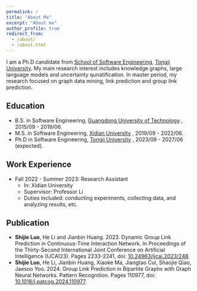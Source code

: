 ```yaml
---
permalink: /
title: "About Me"
excerpt: "About me"
author_profile: true
redirect_from: 
  - /about/
  - /about.html
---
```


I am a Ph.D candidate from [School of Software Engineering](https://sse.tongji.edu.cn/English_edition/Home.htm), [Tongji University](https://en.tongji.edu.cn/p/#/). My main research interest includes knowledge graphs, large language models and uncertainty qunatification. In master period, my research focused on graph data mining, link prediction and group link prediction.


Education
------
* B.S. in Software Engineering, [Guangdong University of Technology](https://english.gdut.edu.cn/) , 2015/09 - 2019/06.
* M.S. in Software Engineering, [Xidian University](https://en.xidian.edu.cn/) , 2019/09 - 2022/06.
* Ph.D in Software Engineering, [Tongji University](https://en.tongji.edu.cn/p/#/) , 2023/09 - 2027/06 (expected).



Work Experience
------
* Fall 2022 - Summer 2023: Research Assistant
  * In: Xidian University
  * Supervisor: Professor Li
  * Duties included: conducting experiments, collecting data, and analyzing results, etc.
  


Publication
------
* <b>Shijie Luo</b>, He Li and Jianbin Huang. 2023. Dynamic Group Link Prediction in Continuous-Time Interaction Network. In Proceedings of the Thirty-Second International Joint Conference on Artificial Intelligence (IJCAI23). Pages 2233-2241, doi: [10.24963/ijcai.2023/248](https://doi.org/10.24963/ijcai.2023/248).
* <b>Shijie Luo</b>, He Li, Jianbin Huang, Xiaoke Ma, Jiangtao Cui, Shaojie Qiao, Jaesoo Yoo. 2024. Group Link Prediction in Bipartite Graphs with Graph Neural Networks. Pattern Recognition. Pages 110977, doi: [10.1016/j.patcog.2024.110977](https://doi.org/10.1016/j.patcog.2024.110977).
